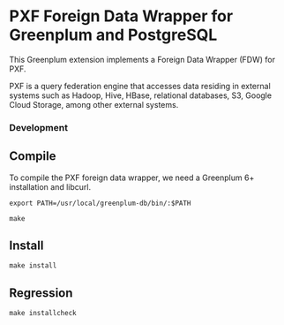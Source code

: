# PXF Foreign Data Wrapper for Greenplum and PostgreSQL

This Greenplum extension implements a Foreign Data Wrapper (FDW) for PXF.

PXF is a query federation engine that accesses data residing in external systems
such as Hadoop, Hive, HBase, relational databases, S3, Google Cloud Storage,
among other external systems.

### Development

## Compile

To compile the PXF foreign data wrapper, we need a Greenplum 6+ installation and libcurl.

    export PATH=/usr/local/greenplum-db/bin/:$PATH

    make

## Install

    make install

## Regression

    make installcheck
